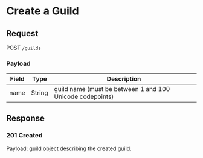 # Create a Guild

## Request
POST `/guilds`

### Payload
| Field   | Type   | Description                                               |
|---------|--------|-----------------------------------------------------------|
| name    | String | guild name (must be between 1 and 100 Unicode codepoints) |

## Response
### 201 Created
Payload: guild object describing the created guild.
